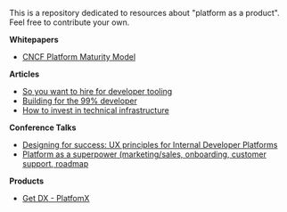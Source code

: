 This is a repository dedicated to resources about "platform as a product". Feel free to contribute your own. 

**Whitepapers**
* [CNCF Platform Maturity Model](https://tag-app-delivery.cncf.io/whitepapers/platform-eng-maturity-model/)

**Articles**
* [So you want to hire for developer tooling](https://hazelweakly.me/blog/so-you-want-to-hire-for-developer-tooling/)
* [Building for the 99% developer](https://future.com/software-development-building-for-99-developers/)
* [How to invest in technical infrastructure](https://lethain.com/how-to-invest-technical-infrastructure/)

**Conference Talks**
* [Designing for success: UX principles for Internal Developer Platforms](https://www.youtube.com/watch?v=6rqe5Yc13-A&list=PLj6h78yzYM2Me-TpMQFvCphDu_xm71ed_&index=11)
* [Platform as a superpower (marketing/sales, onboarding, customer support, roadmap](https://www.youtube.com/watch?v=e_G8RaZACcg)

**Products**
* [Get DX - PlatfomX](https://getdx.com/products/platformx/)
